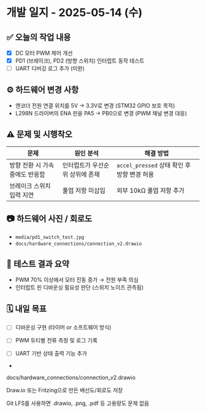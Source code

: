 # 개발 일지 - 2025-05-14 (수)

## ✅ 오늘의 작업 내용
- [x] DC 모터 PWM 제어 개선
- [x] PD1 (브레이크), PD2 (방향 스위치) 인터럽트 동작 테스트
- [ ] UART 디버깅 로그 추가 (미완)

## ⚙️ 하드웨어 변경 사항
- 엔코더 전원 연결 위치를 5V → 3.3V로 변경 (STM32 GPIO 보호 목적)
- L298N 드라이버의 ENA 핀을 PA5 → PB0으로 변경 (PWM 채널 변경 대응)

## ⚠️ 문제 및 시행착오
| 문제 | 원인 분석 | 해결 방법 |
|------|------------|------------|
| 방향 전환 시 가속 중에도 반응함 | 인터럽트가 우선순위 상위에 존재 | `accel_pressed` 상태 확인 후 방향 변경 허용 |
| 브레이크 스위치 입력 지연 | 풀업 저항 미삽입 | 외부 10kΩ 풀업 저항 추가 |

## 📷 하드웨어 사진 / 회로도
- `media/pd1_switch_test.jpg`
- `docs/hardware_connections/connection_v2.drawio`

## 🧪 테스트 결과 요약
- PWM 70% 이상에서 모터 진동 증가 → 전원 부족 의심
- 인터럽트 핀 디바운싱 필요성 판단 (스위치 노이즈 관측됨)

## 🗓️ 내일 목표
- [ ] 디바운싱 구현 (타이머 or 소프트웨어 방식)
- [ ] PWM 듀티별 전류 측정 및 로그 기록
- [ ] UART 기반 상태 출력 기능 추가


+

docs/hardware_connections/connection_v2.drawio

Draw.io 또는 Fritzing으로 만든 배선도/회로도 저장

Git LFS를 사용하면 .drawio, .png, .pdf 등 고용량도 문제 없음



